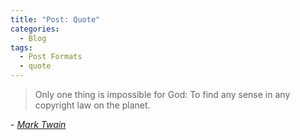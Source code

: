 ```yaml
---
title: "Post: Quote"
categories:
  - Blog
tags:
  - Post Formats
  - quote
---
```


> Only one thing is impossible for God: To find any sense in any copyright law on the planet.

<cite>- <a href="http://www.brainyquote.com/quotes/quotes/m/marktwain163473.html">Mark Twain</a></cite>
